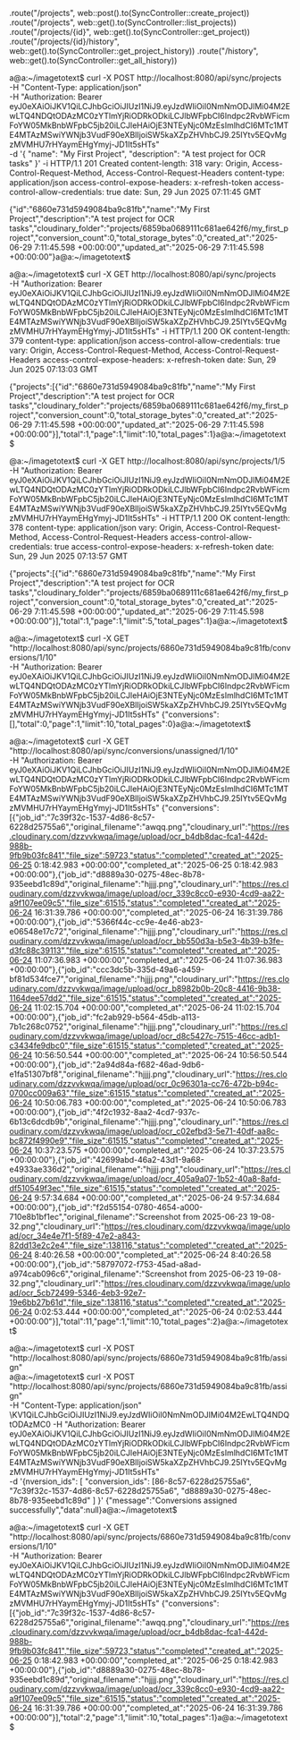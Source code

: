    .route("/projects", web::post().to(SyncController::create_project))
            .route("/projects", web::get().to(SyncController::list_projects))
            .route("/projects/{id}", web::get().to(SyncController::get_project))
            .route("/projects/{id}/history", web::get().to(SyncController::get_project_history))
            .route("/history", web::get().to(SyncController::get_all_history))











a@a:~/imagetotext$ curl -X POST http://localhost:8080/api/sync/projects \
  -H "Content-Type: application/json" \
  -H "Authorization: Bearer eyJ0eXAiOiJKV1QiLCJhbGciOiJIUzI1NiJ9.eyJzdWIiOiI0NmNmODJlMi04M2EwLTQ4NDQtODAzMC0zYTlmYjRiODRkODkiLCJlbWFpbCI6Indpc2RvbWFicmFoYW05MkBnbWFpbC5jb20iLCJleHAiOjE3NTEyNjc0MzEsImlhdCI6MTc1MTE4MTAzMSwiYWNjb3VudF90eXBlIjoiSW5kaXZpZHVhbCJ9.25IYtv5EQvMgzMVMHU7rHYaymEHgYmyj-JD1It5sHTs" \
  -d '{
    "name": "My First Project",
    "description": "A test project for OCR tasks"
  }' -i
HTTP/1.1 201 Created
content-length: 318
vary: Origin, Access-Control-Request-Method, Access-Control-Request-Headers
content-type: application/json
access-control-expose-headers: x-refresh-token
access-control-allow-credentials: true
date: Sun, 29 Jun 2025 07:11:45 GMT

{"id":"6860e731d5949084ba9c81fb","name":"My First Project","description":"A test project for OCR tasks","cloudinary_folder":"projects/6859ba0689111c681ae642f6/my_first_project","conversion_count":0,"total_storage_bytes":0,"created_at":"2025-06-29 7:11:45.598 +00:00:00","updated_at":"2025-06-29 7:11:45.598 +00:00:00"}a@a:~/imagetotext$ 














a@a:~/imagetotext$ curl -X GET http://localhost:8080/api/sync/projects \
  -H "Authorization: Bearer eyJ0eXAiOiJKV1QiLCJhbGciOiJIUzI1NiJ9.eyJzdWIiOiI0NmNmODJlMi04M2EwLTQ4NDQtODAzMC0zYTlmYjRiODRkODkiLCJlbWFpbCI6Indpc2RvbWFicmFoYW05MkBnbWFpbC5jb20iLCJleHAiOjE3NTEyNjc0MzEsImlhdCI6MTc1MTE4MTAzMSwiYWNjb3VudF90eXBlIjoiSW5kaXZpZHVhbCJ9.25IYtv5EQvMgzMVMHU7rHYaymEHgYmyj-JD1It5sHTs" -i
HTTP/1.1 200 OK
content-length: 379
content-type: application/json
access-control-allow-credentials: true
vary: Origin, Access-Control-Request-Method, Access-Control-Request-Headers
access-control-expose-headers: x-refresh-token
date: Sun, 29 Jun 2025 07:13:03 GMT

{"projects":[{"id":"6860e731d5949084ba9c81fb","name":"My First Project","description":"A test project for OCR tasks","cloudinary_folder":"projects/6859ba0689111c681ae642f6/my_first_project","conversion_count":0,"total_storage_bytes":0,"created_at":"2025-06-29 7:11:45.598 +00:00:00","updated_at":"2025-06-29 7:11:45.598 +00:00:00"}],"total":1,"page":1,"limit":10,"total_pages":1}a@a:~/imagetotext$ 












@a:~/imagetotext$ curl -X GET http://localhost:8080/api/sync/projects/1/5 \
  -H "Authorization: Bearer eyJ0eXAiOiJKV1QiLCJhbGciOiJIUzI1NiJ9.eyJzdWIiOiI0NmNmODJlMi04M2EwLTQ4NDQtODAzMC0zYTlmYjRiODRkODkiLCJlbWFpbCI6Indpc2RvbWFicmFoYW05MkBnbWFpbC5jb20iLCJleHAiOjE3NTEyNjc0MzEsImlhdCI6MTc1MTE4MTAzMSwiYWNjb3VudF90eXBlIjoiSW5kaXZpZHVhbCJ9.25IYtv5EQvMgzMVMHU7rHYaymEHgYmyj-JD1It5sHTs" -i
HTTP/1.1 200 OK
content-length: 378
content-type: application/json
vary: Origin, Access-Control-Request-Method, Access-Control-Request-Headers
access-control-allow-credentials: true
access-control-expose-headers: x-refresh-token
date: Sun, 29 Jun 2025 07:13:57 GMT

{"projects":[{"id":"6860e731d5949084ba9c81fb","name":"My First Project","description":"A test project for OCR tasks","cloudinary_folder":"projects/6859ba0689111c681ae642f6/my_first_project","conversion_count":0,"total_storage_bytes":0,"created_at":"2025-06-29 7:11:45.598 +00:00:00","updated_at":"2025-06-29 7:11:45.598 +00:00:00"}],"total":1,"page":1,"limit":5,"total_pages":1}a@a:~/imagetotext$ 








a@a:~/imagetotext$ curl -X GET "http://localhost:8080/api/sync/projects/6860e731d5949084ba9c81fb/conversions/1/10" \
  -H "Authorization: Bearer eyJ0eXAiOiJKV1QiLCJhbGciOiJIUzI1NiJ9.eyJzdWIiOiI0NmNmODJlMi04M2EwLTQ4NDQtODAzMC0zYTlmYjRiODRkODkiLCJlbWFpbCI6Indpc2RvbWFicmFoYW05MkBnbWFpbC5jb20iLCJleHAiOjE3NTEyNjc0MzEsImlhdCI6MTc1MTE4MTAzMSwiYWNjb3VudF90eXBlIjoiSW5kaXZpZHVhbCJ9.25IYtv5EQvMgzMVMHU7rHYaymEHgYmyj-JD1It5sHTs"
{"conversions":[],"total":0,"page":1,"limit":10,"total_pages":0}a@a:~/imagetotext$ 










a@a:~/imagetotext$ curl -X GET "http://localhost:8080/api/sync/conversions/unassigned/1/10" \
  -H "Authorization: Bearer eyJ0eXAiOiJKV1QiLCJhbGciOiJIUzI1NiJ9.eyJzdWIiOiI0NmNmODJlMi04M2EwLTQ4NDQtODAzMC0zYTlmYjRiODRkODkiLCJlbWFpbCI6Indpc2RvbWFicmFoYW05MkBnbWFpbC5jb20iLCJleHAiOjE3NTEyNjc0MzEsImlhdCI6MTc1MTE4MTAzMSwiYWNjb3VudF90eXBlIjoiSW5kaXZpZHVhbCJ9.25IYtv5EQvMgzMVMHU7rHYaymEHgYmyj-JD1It5sHTs"
{"conversions":[{"job_id":"7c39f32c-1537-4d86-8c57-6228d25755a6","original_filename":"awqq.png","cloudinary_url":"https://res.cloudinary.com/dzzvvkwqa/image/upload/ocr_b4db8dac-fca1-442d-988b-9fb9b03fc841","file_size":59723,"status":"completed","created_at":"2025-06-25 0:18:42.983 +00:00:00","completed_at":"2025-06-25 0:18:42.983 +00:00:00"},{"job_id":"d8889a30-0275-48ec-8b78-935eebd1c89d","original_filename":"hjjjj.png","cloudinary_url":"https://res.cloudinary.com/dzzvvkwqa/image/upload/ocr_339c8cc0-e930-4cd9-aa22-a9f107ee09c5","file_size":61515,"status":"completed","created_at":"2025-06-24 16:31:39.786 +00:00:00","completed_at":"2025-06-24 16:31:39.786 +00:00:00"},{"job_id":"5366f44c-cc9e-4e46-ab23-e06548e17c72","original_filename":"hjjjj.png","cloudinary_url":"https://res.cloudinary.com/dzzvvkwqa/image/upload/ocr_bb550d3a-b5e3-4b39-b3fe-d3fc88c39113","file_size":61515,"status":"completed","created_at":"2025-06-24 11:07:36.983 +00:00:00","completed_at":"2025-06-24 11:07:36.983 +00:00:00"},{"job_id":"ccc3dc5b-335d-49a6-a459-bf81d534fce7","original_filename":"hjjjj.png","cloudinary_url":"https://res.cloudinary.com/dzzvvkwqa/image/upload/ocr_b8982b0b-20c8-4416-9b38-1164dee57dd2","file_size":61515,"status":"completed","created_at":"2025-06-24 11:02:15.704 +00:00:00","completed_at":"2025-06-24 11:02:15.704 +00:00:00"},{"job_id":"fc2ab929-b564-45db-a113-7b1c268c0752","original_filename":"hjjjj.png","cloudinary_url":"https://res.cloudinary.com/dzzvvkwqa/image/upload/ocr_d8c5427c-7515-46cc-adb1-c3434fe9dbc0","file_size":61515,"status":"completed","created_at":"2025-06-24 10:56:50.544 +00:00:00","completed_at":"2025-06-24 10:56:50.544 +00:00:00"},{"job_id":"2a94d84a-f682-46ad-9db6-e1fa51307bf8","original_filename":"hjjjj.png","cloudinary_url":"https://res.cloudinary.com/dzzvvkwqa/image/upload/ocr_0c96301a-cc76-472b-b94c-0700cc009a63","file_size":61515,"status":"completed","created_at":"2025-06-24 10:50:06.783 +00:00:00","completed_at":"2025-06-24 10:50:06.783 +00:00:00"},{"job_id":"4f2c1932-8aa2-4cd7-937c-6b13c6dcdb9b","original_filename":"hjjjj.png","cloudinary_url":"https://res.cloudinary.com/dzzvvkwqa/image/upload/ocr_c02efbd3-5e71-40df-aa8c-bc872f4990e9","file_size":61515,"status":"completed","created_at":"2025-06-24 10:37:23.575 +00:00:00","completed_at":"2025-06-24 10:37:23.575 +00:00:00"},{"job_id":"42699abd-46a2-43d1-9a68-e4933ae336d2","original_filename":"hjjjj.png","cloudinary_url":"https://res.cloudinary.com/dzzvvkwqa/image/upload/ocr_405a9a07-1b52-40a8-8afd-df510549f3ec","file_size":61515,"status":"completed","created_at":"2025-06-24 9:57:34.684 +00:00:00","completed_at":"2025-06-24 9:57:34.684 +00:00:00"},{"job_id":"f2d55154-0780-4654-a000-710e8b1bf1ec","original_filename":"Screenshot from 2025-06-23 19-08-32.png","cloudinary_url":"https://res.cloudinary.com/dzzvvkwqa/image/upload/ocr_34e4e7f1-5f89-47e2-a843-82dd13e2c2e4","file_size":138116,"status":"completed","created_at":"2025-06-24 8:40:26.58 +00:00:00","completed_at":"2025-06-24 8:40:26.58 +00:00:00"},{"job_id":"58797072-f753-45ad-a8ad-a974cab096c6","original_filename":"Screenshot from 2025-06-23 19-08-32.png","cloudinary_url":"https://res.cloudinary.com/dzzvvkwqa/image/upload/ocr_5cb72499-5346-4eb3-92e7-19e6bb27b61d","file_size":138116,"status":"completed","created_at":"2025-06-24 0:02:53.444 +00:00:00","completed_at":"2025-06-24 0:02:53.444 +00:00:00"}],"total":11,"page":1,"limit":10,"total_pages":2}a@a:~/imagetotext$ 









a@a:~/imagetotext$ curl -X POST "http://localhost:8080/api/sync/projects/6860e731d5949084ba9c81fb/assign" \
a@a:~/imagetotext$ curl -X POST "http://localhost:8080/api/sync/projects/6860e731d5949084ba9c81fb/assign" \
  -H "Content-Type: application/json" \KV1QiLCJhbGciOiJIUzI1NiJ9.eyJzdWIiOiI0NmNmODJlMi04M2EwLTQ4NDQtODAzMC0
  -H "Authorization: Bearer eyJ0eXAiOiJKV1QiLCJhbGciOiJIUzI1NiJ9.eyJzdWIiOiI0NmNmODJlMi04M2EwLTQ4NDQtODAzMC0zYTlmYjRiODRkODkiLCJlbWFpbCI6Indpc2RvbWFicmFoYW05MkBnbWFpbC5jb20iLCJleHAiOjE3NTEyNjc0MzEsImlhdCI6MTc1MTE4MTAzMSwiYWNjb3VudF90eXBlIjoiSW5kaXZpZHVhbCJ9.25IYtv5EQvMgzMVMHU7rHYaymEHgYmyj-JD1It5sHTs" \
  -d '{nversion_ids": [
    "conversion_ids": [86-8c57-6228d25755a6",
      "7c39f32c-1537-4d86-8c57-6228d25755a6",
      "d8889a30-0275-48ec-8b78-935eebd1c89d"
    ]
  }'
{"message":"Conversions assigned successfully","data":null}a@a:~/imagetotext$ 










a@a:~/imagetotext$ curl -X GET "http://localhost:8080/api/sync/projects/6860e731d5949084ba9c81fb/conversions/1/10" \
  -H "Authorization: Bearer eyJ0eXAiOiJKV1QiLCJhbGciOiJIUzI1NiJ9.eyJzdWIiOiI0NmNmODJlMi04M2EwLTQ4NDQtODAzMC0zYTlmYjRiODRkODkiLCJlbWFpbCI6Indpc2RvbWFicmFoYW05MkBnbWFpbC5jb20iLCJleHAiOjE3NTEyNjc0MzEsImlhdCI6MTc1MTE4MTAzMSwiYWNjb3VudF90eXBlIjoiSW5kaXZpZHVhbCJ9.25IYtv5EQvMgzMVMHU7rHYaymEHgYmyj-JD1It5sHTs"
{"conversions":[{"job_id":"7c39f32c-1537-4d86-8c57-6228d25755a6","original_filename":"awqq.png","cloudinary_url":"https://res.cloudinary.com/dzzvvkwqa/image/upload/ocr_b4db8dac-fca1-442d-988b-9fb9b03fc841","file_size":59723,"status":"completed","created_at":"2025-06-25 0:18:42.983 +00:00:00","completed_at":"2025-06-25 0:18:42.983 +00:00:00"},{"job_id":"d8889a30-0275-48ec-8b78-935eebd1c89d","original_filename":"hjjjj.png","cloudinary_url":"https://res.cloudinary.com/dzzvvkwqa/image/upload/ocr_339c8cc0-e930-4cd9-aa22-a9f107ee09c5","file_size":61515,"status":"completed","created_at":"2025-06-24 16:31:39.786 +00:00:00","completed_at":"2025-06-24 16:31:39.786 +00:00:00"}],"total":2,"page":1,"limit":10,"total_pages":1}a@a:~/imagetotext$ 